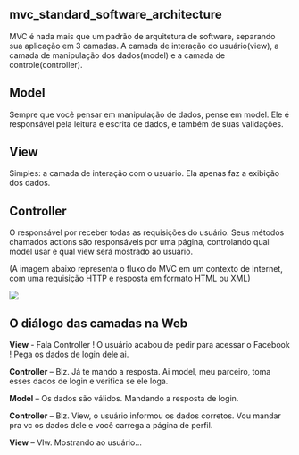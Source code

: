 ## mvc_standard_software_architecture

MVC é nada mais que um padrão de arquitetura de software, separando sua aplicação em 3 camadas. A camada de interação do usuário(view), a camada de manipulação dos dados(model) e a camada de controle(controller).

## Model

Sempre que você pensar em manipulação de dados, pense em model. Ele é responsável pela leitura e escrita de dados, e também de suas validações.

## View

Simples: a camada de interação com o usuário. Ela apenas faz a exibição dos dados.

## Controller

O responsável por receber todas as requisições do usuário. Seus métodos chamados actions são responsáveis por uma página, controlando qual model usar e qual view será mostrado ao usuário.

(A imagem abaixo representa o fluxo do MVC em um contexto de Internet, com uma requisição HTTP e resposta em formato HTML ou XML)

<a href=" "><img src="https://i.stack.imgur.com/YfSWp.jpg" max-width=100></a><br/>

## O diálogo das camadas na Web

**View** - Fala Controller ! O usuário acabou de pedir para acessar o Facebook ! Pega os dados de login dele ai.

**Controller** – Blz. Já te mando a resposta. Ai model, meu parceiro, toma esses dados de login e verifica se ele loga.

**Model** – Os dados são válidos. Mandando a resposta de login.

**Controller** – Blz. View, o usuário informou os dados corretos. Vou mandar pra vc os dados dele e você carrega a página de perfil.

**View** – Vlw. Mostrando ao usuário…

